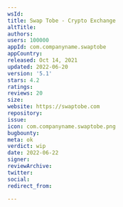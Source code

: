 ```yaml
---
wsId: 
title: Swap Tobe - Crypto Exchange
altTitle: 
authors: 
users: 100000
appId: com.companyname.swaptobe
appCountry: 
released: Oct 14, 2021
updated: 2022-06-20
version: '5.1'
stars: 4.2
ratings: 
reviews: 20
size: 
website: https://swaptobe.com
repository: 
issue: 
icon: com.companyname.swaptobe.png
bugbounty: 
meta: ok
verdict: wip
date: 2022-06-22
signer: 
reviewArchive: 
twitter: 
social: 
redirect_from: 

---
```


